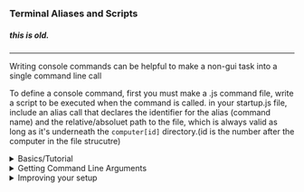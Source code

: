 ### Terminal Aliases and Scripts
##### this is old.
---

Writing console commands can be helpful to make a non-gui task into a single command line call


To define a console command, first you must make a .js command file, write a script to be executed when the command is called.
in your startup.js file, include an alias call that declares the identifier for the alias (command name) 
and the relative/absoluet path to the file, which is always valid as long as it's underneath the `computer[id]` directory.(id is the number after the computer in the file strucutre)
<details>
<summary> Basics/Tutorial </summary>

---

#### Hello world script

let's make a short example script to explore a few of the basic
ideas surrounding writing console commands for the OS in JavaScript.

```javascript 
//'helloworldcmd.js'

// our js engine doesn't manage the scope of variables when you run a script, and this means that variables defined with 'let' and 'const' will also be treated as global if this step isn't taken, so as to not create memory leaks/lack of garbage collection in the OS's main js engine, it's advised to just wrap the script in a body. this is due to the way we are using the engine, not the engine itself.

// this applies to the command Line and the interactive environment, which are both always running through the cmd prompts.

{
	print('hello world command:');
	print(`server connected : ${network.IsConnected}`)
}

```
Then, to have the command loaded up every time we start our computer, we can add it as an alias in `computer[id]/startup.js`

```javascript 
//'startup.js'
alias('helloWorld', 'helloWorld')
```


</details>

<details>
<summary>Getting Command Line Arguments</summary>

---

#### Getting Command Line Arguments
You can declare an array in js to recieve any command Line arguments for your script. so, 
if you declare an appropriate array as such : 

``` javascript
//Fetching command Line arguments 
	let args = [/***/]
```

You must include `/***/` in the array you want filled with arguments.

and the command is called with arguments like so 

``` javascript
-command arg1 0 'my Value'
```

your JS array will look like this

```javascript
 print(args[0]) // result : arg1
 print(args[1]) // result : 0
 print(args[2]) // result : "my Value"
```

note that the behavior surrounding strings vs identifiers into
the command Line is sketchy and somewhat unclear. the problem is a command can be implemented in
javascript or c#, and they behave differently. C# commands are deprecated and should not be added.

also, be aware that the commands that are written natively into
the os (the commands that have descriptions and help infos)
must follow C style data formats, such as double quoted strings `"mystring"` etc.

</details>

<details>
<summary>Improving your setup </summary>

---
### Improving the Setup
To enhance your console command system, consider dynamically
loading your commands.
``` javascript
term.setAliasDirectory($path)
```
calling this function allows you to load all command files within a specified directory to avoid modifying the startup script for every new command.
```javascript startup.js
// in 'startup.js'
{
	const commandDirectory = "/path/to/commands";
	// note : this reloads the currently loaded 
	// aliases and only loads under this dir.

	term.setAliasDirectory(commandDirectory);
	// By default, the method will just get the file name
	// as in ::
	// C//Users//MyPath.js
	// would result in
	// -> MyPath
	
	// optionally, you can provide regex to control the 
	// file naming convention. you MUST use C# Regex Format!!
	
	if (/*overriding the naming convention*/)
	{
		const regex = '^(.*?)_(.*?)_(.*?)\.js$';
		term.setAliasDirectory(commandDirectory, regex)
	}
}
```
However, this just assumes your command file is named exactly what you want the alias to be represented by, and that's not always desirable, so if you prefer, you can load and name
your commands dynamically just using the function:
``` javascript
alias(cmdName, path/to/cmd.js)
```
---
</details>